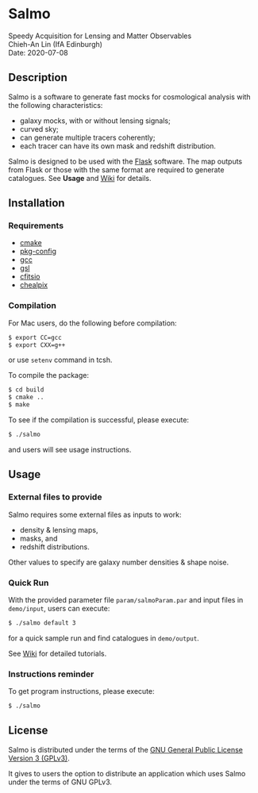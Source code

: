 Salmo
=====

Speedy Acquisition for Lensing and Matter Observables  
Chieh-An Lin (IfA Edinburgh)  
Date: 2020-07-08  


Description
-----------

Salmo is a software to generate fast mocks for cosmological analysis with the following characteristics:
- galaxy mocks, with or without lensing signals;
- curved sky;
- can generate multiple tracers coherently;
- each tracer can have its own mask and redshift distribution.

Salmo is designed to be used with the [Flask](https://github.com/hsxavier/flask) software. 
The map outputs from Flask or those with the same format are required to generate catalogues.
See **Usage** and [Wiki](https://github.com/Linc-tw/salmo/wiki) for details.


Installation
------------

### Requirements

- [cmake](https://cmake.org/cmake/resources/software.html)
- [pkg-config](https://www.freedesktop.org/wiki/Software/pkg-config/)
- [gcc](https://gcc.gnu.org/)
- [gsl](https://www.gnu.org/software/gsl/)
- [cfitsio](https://heasarc.gsfc.nasa.gov/fitsio/fitsio.html)
- [chealpix](https://healpix.jpl.nasa.gov/index.shtml)


### Compilation

For Mac users, do the following before compilation:
```Bash
$ export CC=gcc
$ export CXX=g++
```
or use `setenv` command in tcsh.

To compile the package:
```Bash
$ cd build
$ cmake ..
$ make
```

To see if the compilation is successful, please execute:
```Bash
$ ./salmo
```
and users will see usage instructions.


Usage
-----

### External files to provide

Salmo requires some external files as inputs to work:
- density & lensing maps,
- masks, and 
- redshift distributions.

Other values to specify are galaxy number densities & shape noise.

### Quick Run

With the provided parameter file `param/salmoParam.par` and input files in `demo/input`, 
users can execute:
```Bash
$ ./salmo default 3
```
for a quick sample run and find catalogues in `demo/output`.

See [Wiki](https://github.com/Linc-tw/salmo/wiki) for detailed tutorials.

### Instructions reminder

To get program instructions, please execute:
```Bash
$ ./salmo
```


License
-------

Salmo is distributed under the terms of the [GNU General Public License Version 3 (GPLv3)](https://www.gnu.org/licenses/).

It gives to users the option to distribute an application which uses Salmo under the terms of GNU GPLv3.

